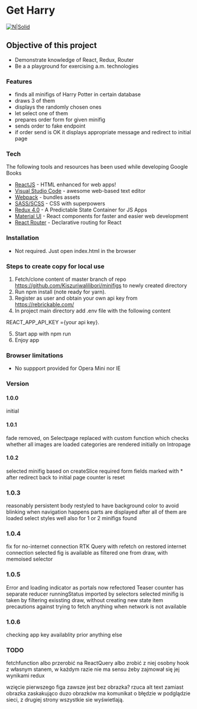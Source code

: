 # Get Harry

[![N|Solid](https://cldup.com/dTxpPi9lDf.thumb.png)](https://nodesource.com/products/nsolid)

## Objective of this project

-   Demonstrate knowledge of React, Redux, Router
-   Be a a playground for exercising a.m. technologies

### Features

-   finds all minifigs of Harry Potter in certain database
-   draws 3 of them
-   displays the randomly chosen ones
-   let select one of them
-   prepares order form for given minifig
-   sends order to fake endpoint
-   if order send is OK it displays appropriate message and redirect to initial page

### Tech

The following tools and resources has been used while developing Google Books

-   [ReactJS](https://reactjs.org/) - HTML enhanced for web apps!
-   [Visual Studio Code](https://code.visualstudio.com/) - awesome web-based text editor
-   [Webpack](https://webpack.js.org/) - bundles assets
-   [SASS/SCSS](https://sass-lang.com/) - CSS with superpowers
-   [Redux 4.0](https://redux.js.org/) - A Predictable State Container for JS Apps
-   [Material UI](https://material-ui.com/) - React components for faster and easier web development
-   [React Router](https://courses.reacttraining.com/p/react-router-5) - Declarative routing for React

### Installation

-   Not required. Just open index.html in the browser

### Steps to create copy for local use

1. Fetch/clone content of master branch of repo <https://github.com/Kiszuriwalilibori/minifigs> to newly created directory
2. Run npm install (note ready for yarn).
3. Register as user and obtain your own api key from https://rebrickable.com/
4. In project main directory add .env file with the following content

REACT_APP_API_KEY ={your api key}.

5. Start app with npm run
6. Enjoy app

### Browser limitations

-   No suppport provided for Opera Mini nor IE

### Version

#### 1.0.0

initial

#### 1.0.1

fade removed, on Selectpage replaced with custom function which checks whether all images are loaded
categories are rendered initially on Intropage

#### 1.0.2

selected minifig based on createSlice
required form fields marked with \*
after redirect back to initial page counter is reset

### 1.0.3

reasonably persistent
body restyled to have background color to avoid blinking when navigation happens
parts are displayed after all of them are loaded
select styles well also for 1 or 2 minifigs found

### 1.0.4

fix for no-internet connection
RTK Query with refetch on restored internet connection
selected fig is available as filtered one from draw, with memoised selector

### 1.0.5

Error and loading indicator as portals now
refectored Teaser
counter has separate reducer
runningStatus imported by selectors
selected minifig is taken by filtering exissting draw, without creating new state item
precautions against trying to fetch anything when network is not available

### 1.0.6

checking app key availablity prior anything else

### TODO

fetchfunction albo przerobić na ReactQuery albo zrobić z niej osobny hook z własnym stanem, w każdym razie nie ma sensu żeby zajmował się jej wynikami redux

wzięcie pierwszego figa zawsze jest bez obrazka? rzuca alt text zamiast obrazka
zaskakująco duzo obrazków ma komunikat o błędzie w podglądzie sieci, z drugiej strony wszystkie sie wyświetlają.

